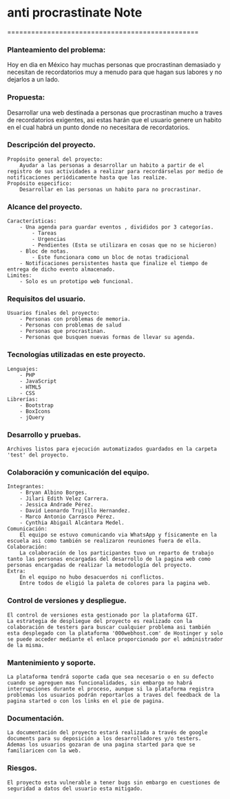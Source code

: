 # anti procrastinate Note
================================================
### Planteamiento del problema:
Hoy en dia en México hay muchas personas que procrastinan demasiado y necesitan de recordatorios muy a menudo para que hagan sus labores y no dejarlos a un lado.

### Propuesta:
Desarrollar una web destinada a personas que procrastinan mucho a traves de recordatorios exigentes, asi estas harán que el usuario genere un habito en el cual habrá un punto donde no necesitara de recordatorios.

### Descripción del proyecto.
    Propósito general del proyecto:
        Ayudar a las personas a desarrollar un habito a partir de el registro de sus actividades a realizar para recordárselas por medio de notificaciones periódicamente hasta que las realize.
    Propósito especifico:
        Desarrollar en las personas un habito para no procrastinar.

### Alcance del proyecto.
    Características:
        - Una agenda para guardar eventos , divididos por 3 categorías.
            - Tareas
            - Urgencias
            - Pendientes (Esta se utilizara en cosas que no se hicieron)
        - Bloc de notas.
            - Este funcionara como un bloc de notas tradicional
        - Notificaciones persistentes hasta que finalize el tiempo de entrega de dicho evento almacenado.
    Limites:
        - Solo es un prototipo web funcional.

### Requisitos del usuario.
    Usuarios finales del proyecto:
        - Personas con problemas de memoria.
        - Personas con problemas de salud
        - Personas que procrastinan.
        - Personas que busquen nuevas formas de llevar su agenda.

### Tecnologías utilizadas en este proyecto.
    Lenguajes:
        - PHP
        - JavaScript
        - HTML5
        - CSS
    Librerías:
        - Bootstrap
        - BoxIcons
        - jQuery

### Desarrollo y pruebas.
    Archivos listos para ejecución automatizados guardados en la carpeta 'test' del proyecto.

### Colaboración y comunicación del equipo.
    Integrantes:
        - Bryan Albino Borges.
        - Jilari Edith Velez Carrera.
        - Jessica Andrade Pérez.
        - David Leonardo Trujillo Hernandez.
        - Marco Antonio Carrasco Pérez.
        - Cynthia Abigail Alcántara Medel.
    Comunicación:
        El equipo se estuvo comunicando via WhatsApp y físicamente en la escuela asi como también se realizaron reuniones fuera de ella.
    Colaboración:
        La colaboración de los participantes tuvo un reparto de trabajo tanto las personas encargadas del desarrollo de la pagina web como personas encargadas de realizar la metodología del proyecto.
    Extra:
        En el equipo no hubo desacuerdos ni conflictos.
        Entre todos de eligió la paleta de colores para la pagina web.
    
### Control de versiones y despliegue.
    El control de versiones esta gestionado por la plataforma GIT.
    La estrategia de despliegue del proyecto es realizado con la colaboración de testers para buscar cualquier problema asi también esta desplegado con la plataforma '000webhost.com' de Hostinger y solo se puede acceder mediante el enlace proporcionado por el administrador de la misma.

### Mantenimiento y soporte.
    La plataforma tendrá soporte cada que sea necesario o en su defecto cuando se agreguen mas funcionalidades, sin embargo no habrá interrupciones durante el proceso, aunque si la plataforma registra problemas los usuarios podrán reportarlos a traves del feedback de la pagina started o con los links en el pie de pagina.

### Documentación.
    La documentación del proyecto estará realizada a través de google documents para su deposición a los desarrolladores y/o testers.
    Ademas los usuarios gozaran de una pagina started para que se familiaricen con la web.

### Riesgos.
    El proyecto esta vulnerable a tener bugs sin embargo en cuestiones de seguridad a datos del usuario esta mitigado.